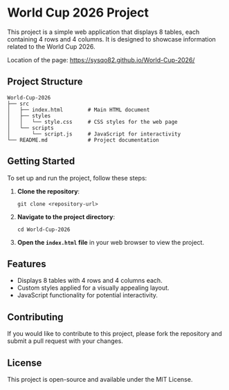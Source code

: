 # World Cup 2026 Project

This project is a simple web application that displays 8 tables, each containing 4 rows and 4 columns. It is designed to showcase information related to the World Cup 2026.

Location of the page: https://sysqo82.github.io/World-Cup-2026/

## Project Structure

```
World-Cup-2026
├── src
│   ├── index.html        # Main HTML document
│   ├── styles
│   │   └── style.css     # CSS styles for the web page
│   └── scripts
│       └── script.js     # JavaScript for interactivity
└── README.md             # Project documentation
```

## Getting Started

To set up and run the project, follow these steps:

1. **Clone the repository**:
   ```
   git clone <repository-url>
   ```

2. **Navigate to the project directory**:
   ```
   cd World-Cup-2026
   ```

3. **Open the `index.html` file** in your web browser to view the project.

## Features

- Displays 8 tables with 4 rows and 4 columns each.
- Custom styles applied for a visually appealing layout.
- JavaScript functionality for potential interactivity.

## Contributing

If you would like to contribute to this project, please fork the repository and submit a pull request with your changes.

## License

This project is open-source and available under the MIT License.